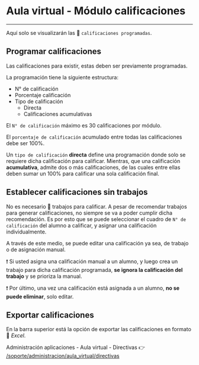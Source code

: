 # Aula virtual - Módulo calificaciones
* * *

Aquí solo se visualizarán las 👑 `calificaciones programadas`.

## Programar calificaciones
Las calificaciones para existir, estas deben ser previamente programadas.

La programación tiene la siguiente estructura:

- N° de calificación
- Porcentaje calificación
- Tipo de calificación
    - Directa
    - Calificaciones acumulativas

El `N° de calificación` máximo es 30 calificaciones por módulo.

El `porcentaje de calificación` acumulado entre todas las calificaciones debe ser 100%.

Un `tipo de calificación` **directa** define una programación donde solo se requiere dicha calificación
para calificar.
Mientras, que una calificación **acumulativa**, admite dos o más calificaciones, de las
cuales entre ellas deben sumar un 100% para calificar una sola calificación final.

## Establecer calificaciones sin trabajos
No es necesario 🧰 trabajos para calificar. A pesar de recomendar trabajos para generar calificaciones,
no siempre se va a poder cumplir dicha recomendación. Es por esto que se puede seleccionar el cuadro
de `N° de calificación` del alumno a calificar, y asignar una calificación individualmente.

A través de este medio, se puede editar una calificación ya sea, de trabajo o de asignación manual.

❗ Si usted asigna una calificación manual a un alumno, y luego crea un trabajo para dicha
calificación programada, **se ignora la calificación del trabajo** y se prioriza la manual.

❗ Por último, una vez una calificación está asignada a un alumno, **no se puede eliminar**, solo editar.

## Exportar calificaciones

En la barra superior está la opción de exportar las calificaciones en formato 📗 _Excel_.

Administración aplicaciones - Aula virtual - Directivas 👉
[/soporte/administracion/aula_virtual/directivas](/soporte/administracion/aula_virtual/directivas)

